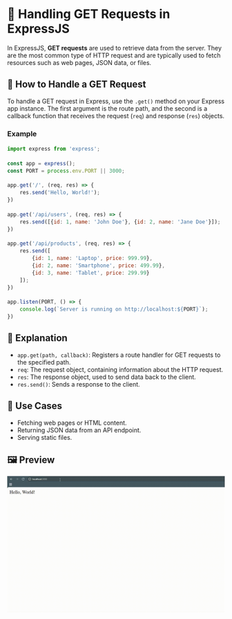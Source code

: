 # 📗 Handling GET Requests in ExpressJS

In ExpressJS, **GET requests** are used to retrieve data from the server. They are the most common type of HTTP request and are typically used to fetch resources such as web pages, JSON data, or files.

## 🚦 How to Handle a GET Request

To handle a GET request in Express, use the `.get()` method on your Express app instance. The first argument is the route path, and the second is a callback function that receives the request (`req`) and response (`res`) objects.

### Example

```js
import express from 'express';

const app = express();
const PORT = process.env.PORT || 3000;

app.get('/', (req, res) => {
    res.send('Hello, World!');
})

app.get('/api/users', (req, res) => {
    res.send([{id: 1, name: 'John Doe'}, {id: 2, name: 'Jane Doe'}]);    
})

app.get('/api/products', (req, res) => {
    res.send([
        {id: 1, name: 'Laptop', price: 999.99},
        {id: 2, name: 'Smartphone', price: 499.99},
        {id: 3, name: 'Tablet', price: 299.99}
    ]);
})

app.listen(PORT, () => {
    console.log(`Server is running on http://localhost:${PORT}`);
})
```

## 📝 Explanation

- `app.get(path, callback)`: Registers a route handler for GET requests to the specified path.
- `req`: The request object, containing information about the HTTP request.
- `res`: The response object, used to send data back to the client.
- `res.send()`: Sends a response to the client.

## 🔎 Use Cases

- Fetching web pages or HTML content.
- Returning JSON data from an API endpoint.
- Serving static files.

## 🖼️ Preview
![Preview](gif/Preview.gif)